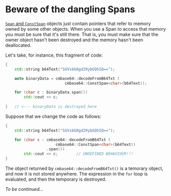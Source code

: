 # Beware of the dangling Spans

[`Span` and `ConstSpan`](Doc/UniquePtrAndSpan.md) objects just contain pointers that refer to memory owned by some other objects. When you use a Span to access that memory you must be sure that it's still there. That is, you must make sure that the owner object hasn't been destroyed and the memory hasn't been deallocated.

Let's take, for instance, this fragment of code:

```C++
{
    std::string b64Text("SGVsbG8gd29ybGQhIQ==");

    auto binaryData = cmbase64::decodeFromB64Txt (
                          cmbase64::ConstSpan<char>(b64Text));

    for (char c : binaryData.span())
        std::cout << c;
        
}   // <--- binaryData is destroyed here
```

Suppose that we change the code as follows:

```C++
{
    std::string b64Text("SGVsbG8gd29ybGQhIQ==");

    for (char c : cmbase64::decodeFromB64Txt (
                      cmbase64::ConstSpan<char>(b64Text))
                  .span())
        std::cout << c;        // UNDEFINED BEHAVIOUR!!!
}
```

The object returned by `cmbase64::decodeFromB64Txt()` is a temorary object, and now it is not stored anywhere. The expression in the `for` loop is evaluated, and then the temporary is destroyed.

*To be continued...*
